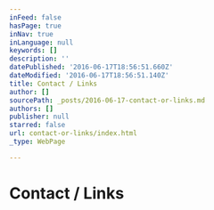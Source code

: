 ```yaml
---
inFeed: false
hasPage: true
inNav: true
inLanguage: null
keywords: []
description: ''
datePublished: '2016-06-17T18:56:51.660Z'
dateModified: '2016-06-17T18:56:51.140Z'
title: Contact / Links
author: []
sourcePath: _posts/2016-06-17-contact-or-links.md
authors: []
publisher: null
starred: false
url: contact-or-links/index.html
_type: WebPage

---
```

# Contact / Links